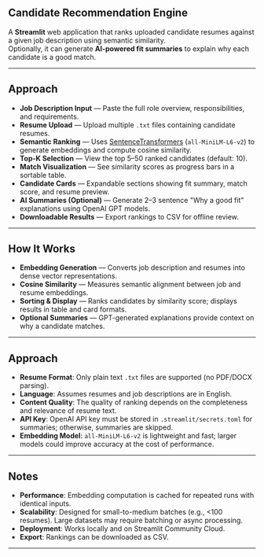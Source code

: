 ## Candidate Recommendation Engine

A **Streamlit** web application that ranks uploaded candidate resumes against a given job description using semantic similarity.  
Optionally, it can generate **AI-powered fit summaries** to explain why each candidate is a good match.

---

## Approach

- **Job Description Input** — Paste the full role overview, responsibilities, and requirements.
- **Resume Upload** — Upload multiple `.txt` files containing candidate resumes.
- **Semantic Ranking** — Uses [SentenceTransformers](https://www.sbert.net/) (`all-MiniLM-L6-v2`) to generate embeddings and compute cosine similarity.
- **Top-K Selection** — View the top 5–50 ranked candidates (default: 10).
- **Match Visualization** — See similarity scores as progress bars in a sortable table.
- **Candidate Cards** — Expandable sections showing fit summary, match score, and resume preview.
- **AI Summaries (Optional)** — Generate 2–3 sentence "Why a good fit" explanations using OpenAI GPT models.
- **Downloadable Results** — Export rankings to CSV for offline review.

---

## How It Works

- **Embedding Generation** — Converts job description and resumes into dense vector representations.
- **Cosine Similarity** — Measures semantic alignment between job and resume embeddings.
- **Sorting & Display** — Ranks candidates by similarity score; displays results in table and card formats.
- **Optional Summaries** — GPT-generated explanations provide context on why a candidate matches.

---

## Approach

- **Resume Format**: Only plain text `.txt` files are supported (no PDF/DOCX parsing).
- **Language**: Assumes resumes and job descriptions are in English.
- **Content Quality**: The quality of ranking depends on the completeness and relevance of resume text.
- **API Key**: OpenAI API key must be stored in `.streamlit/secrets.toml` for summaries; otherwise, summaries are skipped.
- **Embedding Model**: `all-MiniLM-L6-v2` is lightweight and fast; larger models could improve accuracy at the cost of performance.

---

## Notes

- **Performance**: Embedding computation is cached for repeated runs with identical inputs.
- **Scalability**: Designed for small-to-medium batches (e.g., <100 resumes). Large datasets may require batching or async processing.
- **Deployment**: Works locally and on Streamlit Community Cloud.
- **Export**: Rankings can be downloaded as CSV.

---
